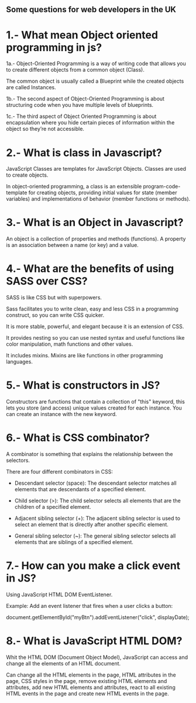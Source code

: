 ## Some questions for web developers in the UK

# 1.- What mean Object oriented programming in js?

1a.- Object-Oriented Programming is a way of writing code that allows you to create different objects from a common object (Class).

The common object is usually called a Blueprint while the created objects are called Instances.

1b.- The second aspect of Object-Oriented Programming is about structuring code when you have multiple levels of blueprints.

1c.- The third aspect of Object Oriented Programming is about encapsulation where you hide certain pieces of information within the object so they’re not accessible.

# 2.- What is class in Javascript?

JavaScript Classes are templates for JavaScript Objects. Classes are used to create objects.

In object-oriented programming, a class is an extensible program-code-template for creating objects, providing initial values for state (member variables) and implementations of behavior (member functions or methods).

# 3.- What is an Object in Javascript?

An object is a collection of properties and methods (functions). A property is an association between a name (or key) and a value.

# 4.- What are the benefits of using SASS over CSS?

SASS is like CSS but with superpowers.

Sass facilitates you to write clean, easy and less CSS in a programming construct, so you can write CSS quicker.

It is more stable, powerful, and elegant because it is an extension of CSS.

It provides nesting so you can use nested syntax and useful functions like color manipulation, math functions and other values.

It includes mixins. Mixins are like functions in other programming languages.

# 5.- What is constructors in JS?

Constructors are functions that contain a collection of "this" keyword, this lets you store (and access) unique values created for each instance. You can create an instance with the new keyword.

# 6.- What is CSS combinator?

A combinator is something that explains the relationship between the selectors.

There are four different combinators in CSS:

- Descendant selector (space):
  The descendant selector matches all elements that are descendants of a specified element.

- Child selector (>):
  The child selector selects all elements that are the children of a specified element.

- Adjacent sibling selector (+):
  The adjacent sibling selector is used to select an element that is directly after another specific element.

- General sibling selector (~):
  The general sibling selector selects all elements that are siblings of a specified element.

# 7.- How can you make a click event in JS?

Using JavaScript HTML DOM EventListener.

Example: Add an event listener that fires when a user clicks a button:

document.getElementById("myBtn").addEventListener("click", displayDate);

# 8.- What is JavaScript HTML DOM?

Whit the HTML DOM (Document Object Model), JavaScript can access and change all the elements of an HTML document.

Can change all the HTML elements in the page, HTML attributes in the page, CSS styles in the page, remove existing HTML elements and attributes, add new HTML elements and attributes, react to all existing HTML events in the page and create new HTML events in the page.
